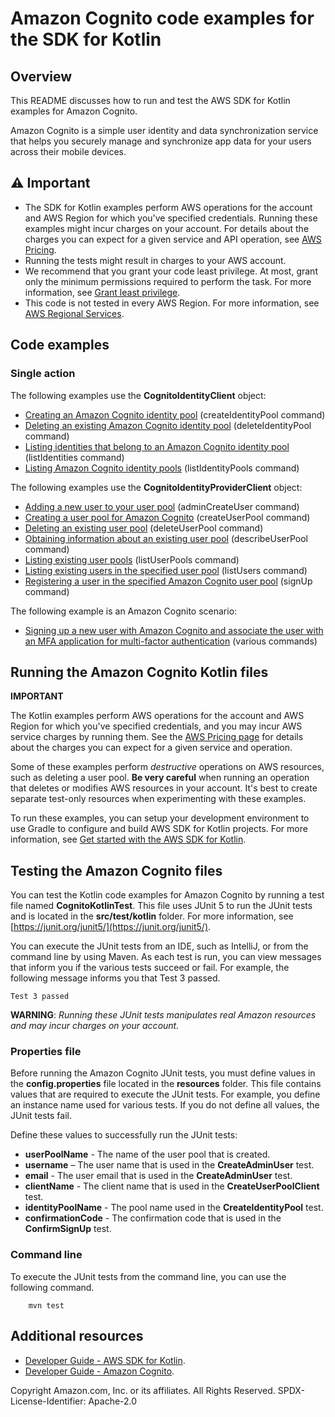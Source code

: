 #  Amazon Cognito code examples for the SDK for Kotlin

## Overview
This README discusses how to run and test the AWS SDK for Kotlin examples for Amazon Cognito.

Amazon Cognito is a simple user identity and data synchronization service that helps you securely manage and synchronize app data for your users across their mobile devices.

## ⚠️ Important
* The SDK for Kotlin examples perform AWS operations for the account and AWS Region for which you've specified credentials. Running these examples might incur charges on your account. For details about the charges you can expect for a given service and API operation, see [AWS Pricing](https://aws.amazon.com/pricing/).
* Running the tests might result in charges to your AWS account.
* We recommend that you grant your code least privilege. At most, grant only the minimum permissions required to perform the task. For more information, see [Grant least privilege](https://docs.aws.amazon.com/IAM/latest/UserGuide/best-practices.html#grant-least-privilege).
* This code is not tested in every AWS Region. For more information, see [AWS Regional Services](https://aws.amazon.com/about-aws/global-infrastructure/regional-product-services).

## Code examples

### Single action

The following examples use the **CognitoIdentityClient** object:

- [Creating an Amazon Cognito identity pool](https://github.com/awsdocs/aws-doc-sdk-examples/blob/main/kotlin/services/cognito/src/main/kotlin/com/kotlin/cognito/CreateIdentityPool.kt) (createIdentityPool command)
- [Deleting an existing Amazon Cognito identity pool](https://github.com/awsdocs/aws-doc-sdk-examples/blob/main/kotlin/services/cognito/src/main/kotlin/com/kotlin/cognito/DeleteIdentityPool.kt) (deleteIdentityPool command)
- [Listing identities that belong to an Amazon Cognito identity pool](https://github.com/awsdocs/aws-doc-sdk-examples/blob/main/kotlin/services/cognito/src/main/kotlin/com/kotlin/cognito/ListIdentities.kt) (listIdentities command)
- [Listing Amazon Cognito identity pools](https://github.com/awsdocs/aws-doc-sdk-examples/blob/main/kotlin/services/cognito/src/main/kotlin/com/kotlin/cognito/ListIdentityPools.kt) (listIdentityPools command)

The following examples use the **CognitoIdentityProviderClient** object:

- [Adding a new user to your user pool](https://github.com/awsdocs/aws-doc-sdk-examples/blob/main/kotlin/services/cognito/src/main/kotlin/com/kotlin/cognito/CreateUser.kt) (adminCreateUser command)
- [Creating a user pool for Amazon Cognito](https://github.com/awsdocs/aws-doc-sdk-examples/blob/main/kotlin/services/cognito/src/main/kotlin/com/kotlin/cognito/CreateUserPool.kt) (createUserPool command)
- [Deleting an existing user pool](https://github.com/awsdocs/aws-doc-sdk-examples/blob/main/kotlin/services/cognito/src/main/kotlin/com/kotlin/cognito/DeleteUserPool.kt) (deleteUserPool command)
- [Obtaining information about an existing user pool](https://github.com/awsdocs/aws-doc-sdk-examples/blob/main/kotlin/services/cognito/src/main/kotlin/com/kotlin/cognito/DescribeUserPool.kt) (describeUserPool command)
- [Listing existing user pools](https://github.com/awsdocs/aws-doc-sdk-examples/blob/main/kotlin/services/cognito/src/main/kotlin/com/kotlin/cognito/ListUserPools.kt) (listUserPools command)
- [Listing existing users in the specified user pool](https://github.com/awsdocs/aws-doc-sdk-examples/blob/main/kotlin/services/cognito/src/main/kotlin/com/kotlin/cognito/ListUsers.kt) (listUsers command)
- [Registering a user in the specified Amazon Cognito user pool](https://github.com/awsdocs/aws-doc-sdk-examples/blob/main/kotlin/services/cognito/src/main/kotlin/com/kotlin/cognito/SignUpUser.kt) (signUp command)

The following example is an Amazon Cognito scenario:

- [Signing up a new user with Amazon Cognito and associate the user with an MFA application for multi-factor authentication](https://github.com/awsdocs/aws-doc-sdk-examples/blob/main/kotlin/services/cognito/src/main/kotlin/com/kotlin/cognito/CognitoMVP.kt) (various commands)

## Running the Amazon Cognito Kotlin files

**IMPORTANT**

The Kotlin examples perform AWS operations for the account and AWS Region for which you've specified credentials, and you may incur AWS service charges by running them. See the [AWS Pricing page](https://aws.amazon.com/pricing/) for details about the charges you can expect for a given service and operation.

Some of these examples perform *destructive* operations on AWS resources, such as deleting a user pool. **Be very careful** when running an operation that deletes or modifies AWS resources in your account. It's best to create separate test-only resources when experimenting with these examples.

To run these examples, you can setup your development environment to use Gradle to configure and build AWS SDK for Kotlin projects. For more information,
see [Get started with the AWS SDK for Kotlin](https://docs.aws.amazon.com/sdk-for-kotlin/latest/developer-guide/get-started.html).


 ## Testing the Amazon Cognito files

You can test the Kotlin code examples for Amazon Cognito by running a test file named **CognitoKotlinTest**. This file uses JUnit 5 to run the JUnit tests and is located in the **src/test/kotlin** folder. For more information, see [https://junit.org/junit5/](https://junit.org/junit5/).

You can execute the JUnit tests from an IDE, such as IntelliJ, or from the command line by using Maven. As each test is run, you can view messages that inform you if the various tests succeed or fail. For example, the following message informs you that Test 3 passed.

	Test 3 passed

**WARNING**: _Running these JUnit tests manipulates real Amazon resources and may incur charges on your account._

 ### Properties file
Before running the Amazon Cognito JUnit tests, you must define values in the **config.properties** file located in the **resources** folder. This file contains values that are required to execute the JUnit tests. For example, you define an instance name used for various tests. If you do not define all values, the JUnit tests fail.

Define these values to successfully run the JUnit tests:

- **userPoolName** - The name of the user pool that is created.
- **username** – The user name that is used in the **CreateAdminUser** test.
- **email** - The user email that is used in the **CreateAdminUser** test.
- **clientName** - The client name that is used in the **CreateUserPoolClient** test.
- **identityPoolName** - The pool name used in the **CreateIdentityPool** test.
- **confirmationCode** - The confirmation code that is used in the **ConfirmSignUp** test.

### Command line
To execute the JUnit tests from the command line, you can use the following command.

		mvn test

## Additional resources
* [Developer Guide - AWS SDK for Kotlin](https://docs.aws.amazon.com/sdk-for-kotlin/latest/developer-guide/home.html).
* [Developer Guide - Amazon Cognito](https://docs.aws.amazon.com/cognito/latest/developerguide/cognito-user-identity-pools.html).

Copyright Amazon.com, Inc. or its affiliates. All Rights Reserved. SPDX-License-Identifier: Apache-2.0
